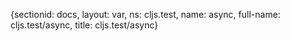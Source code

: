 {sectionid: docs, layout: var, ns: cljs.test, name: async, full-name: cljs.test/async,
  title: cljs.test/async}
